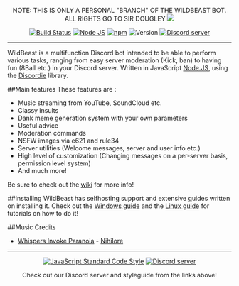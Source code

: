 <p style="text-align:center;">
NOTE: THIS IS ONLY A PERSONAL "BRANCH" OF THE WILDBEAST BOT. ALL RIGHTS GO TO SIR DOUGLEY
<img src="http://i.imgur.com/3wB8dIH.png"></p>

<p align="center">
<a href="https://snap-ci.com/TheSharks/WildBeast/branch/master"><img src="https://snap-ci.com/TheSharks/WildBeast/branch/master/build_image" alt="Build Status"></a>
<a href="http://nodejs.org"><img src="https://img.shields.io/badge/Node.js-6.9.0-blue.svg" alt="Node JS"></a>
<a href="http://npmjs.com"><img src="https://img.shields.io/badge/npm-3.10.8-blue.svg" alt="npm"></a>
<a><img src="https://img.shields.io/badge/Version-4.0.0-blue.svg" alt="Version"></a>
<a href="https://discord.gg/0cFoiR5QVh5LZlQO"><img src="https://discordapp.com/api/guilds/110462143152803840/widget.png" alt="Discord server"></a>
</p>

---
WildBeast is a multifunction Discord bot intended to be able to perform various tasks, ranging from easy server moderation (Kick, ban) to having fun (8Ball etc.) in your Discord server. Written in JavaScript [Node.JS](https://nodejs.org), using the [Discordie](https://qeled.github.io/discordie) library.

##Main features
These features are :

- Music streaming from YouTube, SoundCloud etc.
- Classy insults
- Dank meme generation system with your own parameters
- Useful advice
- Moderation commands
- NSFW images via e621 and rule34
- Server utilities (Welcome messages, server and user info etc.)
- High level of customization (Changing messages on a per-server basis, permission level system)
- And much more!

Be sure to check out the [wiki](https://github.com/TheSharks/WildBeast/wiki) for more info!

##Installing
WildBeast has selfhosting support and extensive guides written on installing it. Check out the [Windows guide](https://github.com/TheSharks/WildBeast/wiki/Installation-Guide-For-Windows) and the [Linux guide](https://github.com/TheSharks/WildBeast/wiki/Installation-Guide-For-Linux) for tutorials on how to do it!

##Music Credits

- [Whispers Invoke Paranoia](http://freemusicarchive.org/music/Nihilore/The_Hermeneutic_Circle/Nihilore_-_The_Hermeneutic_Circle_-_02_Whispers_Invoke_Paranoia) - [Nihilore](http://freemusicarchive.org/music/Nihilore/) 
---

<p align="center">
  <a href="https://github.com/feross/standard"><img src="https://cdn.rawgit.com/feross/standard/master/badge.svg" alt="JavaScript Standard Code Style"></a>
  <a href="https://discord.gg/0cFoiR5QVh5LZlQO"><img src="https://discordapp.com/api/guilds/110462143152803840/widget.png?style=banner2" alt="Discord server"></a>
</p>
<p align="center">
Check out our Discord server and styleguide from the links above!
</p>
